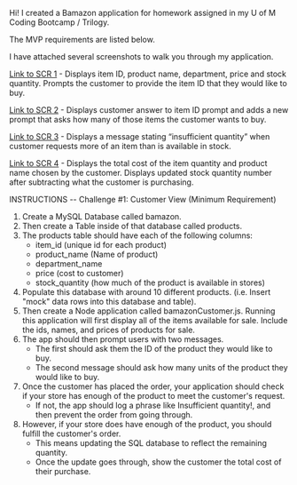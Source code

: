 Hi! I created a Bamazon application for homework assigned in my U of M Coding Bootcamp / Trilogy.  

The MVP requirements are listed below. 

I have attached several screenshots to walk you through my application.

[Link to SCR 1](bamazon_screenshot1.JPG) - Displays item ID, product name, department, price and stock quantity. Prompts the customer to provide the item ID that they would like to buy. 

[Link to SCR 2](bamazon_screenshot2.JPG) - Displays customer answer to item ID prompt and adds a new prompt that asks how many of those items the customer wants to buy. 

[Link to SCR 3](bamazon_screenshot3.JPG) - Displays a message stating “insufficient quantity” when customer requests more of an item than is available in stock. 

[Link to SCR 4](bamazon_screenshot4.JPG) - Displays the total cost of the item quantity and product name chosen by the customer. Displays updated stock quantity number after subtracting what the customer is purchasing. 

INSTRUCTIONS -- Challenge #1: Customer View (Minimum Requirement)

1. Create a MySQL Database called bamazon.
2. Then create a Table inside of that database called products.
3. The products table should have each of the following columns:
   - item_id (unique id for each product)
   - product_name (Name of product)
   - department_name
   - price (cost to customer)
   - stock_quantity (how much of the product is available in stores)
4. Populate this database with around 10 different products. (i.e. Insert "mock" data rows into this database and table).
5. Then create a Node application called bamazonCustomer.js. Running this application will first display all of the items available for sale. Include the ids, names, and prices of products for sale.
6. The app should then prompt users with two messages.
   - The first should ask them the ID of the product they would like to buy.
   - The second message should ask how many units of the product they would like to buy.
7. Once the customer has placed the order, your application should check if your store has enough of the product to meet the customer's request.
   - If not, the app should log a phrase like Insufficient quantity!, and then prevent the order from going through.
8. However, if your store does have enough of the product, you should fulfill the customer's order.
   - This means updating the SQL database to reflect the remaining quantity.
   - Once the update goes through, show the customer the total cost of their purchase.
